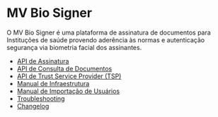 ﻿# MV Bio Signer

O MV Bio Signer é uma plataforma de assinatura de documentos para Instituções de saúde provendo aderência às normas e autenticação segurança via biometria facial dos assinantes.

- [API de Assinatura](signature-api.md)
- [API de Consulta de Documentos](docs-api.md)
- [API de Trust Service Provider (TSP)](tsp-api.md)
- [Manual de Infraestrutura](setup.md)
- [Manual de Importação de Usuários](user-batch-import)
- [Troubleshooting](troubleshooting.md)
- [Changelog](changelog.md)